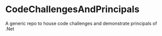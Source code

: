 # CodeChallengesAndPrincipals
A generic repo to house code challenges and demonstrate principals of .Net

